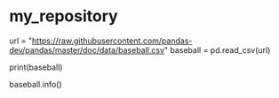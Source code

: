 # my_repository

url = "https://raw.githubusercontent.com/pandas-dev/pandas/master/doc/data/baseball.csv"
baseball = pd.read_csv(url)


print(baseball)

baseball.info()
